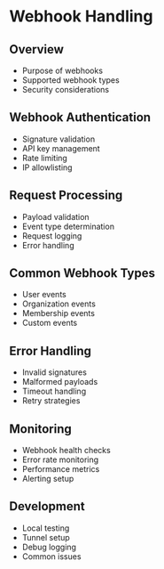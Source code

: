 # Webhook Handling

## Overview
- Purpose of webhooks
- Supported webhook types
- Security considerations

## Webhook Authentication
- Signature validation
- API key management
- Rate limiting
- IP allowlisting

## Request Processing
- Payload validation
- Event type determination
- Request logging
- Error handling

## Common Webhook Types
- User events
- Organization events
- Membership events
- Custom events

## Error Handling
- Invalid signatures
- Malformed payloads
- Timeout handling
- Retry strategies

## Monitoring
- Webhook health checks
- Error rate monitoring
- Performance metrics
- Alerting setup

## Development
- Local testing
- Tunnel setup
- Debug logging
- Common issues 